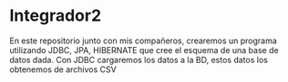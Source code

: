 # Integrador2
En este repositorio junto con mis compañeros, crearemos un programa utilizando JDBC, JPA, HIBERNATE que cree el esquema de una base de datos dada. Con JDBC cargaremos los datos a la BD, estos datos los obtenemos de archivos CSV
